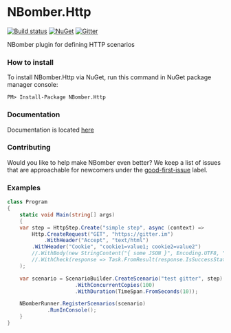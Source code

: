 # NBomber.Http

[![Build status](https://ci.appveyor.com/api/projects/status/639k1l877whni54c?svg=true)](https://ci.appveyor.com/project/PragmaticFlowOrg/nbomber-http)
[![NuGet](https://img.shields.io/nuget/v/nbomber.http.svg)](https://www.nuget.org/packages/nbomber.http/)
[![Gitter](https://badges.gitter.im/nbomber/community.svg)](https://gitter.im/nbomber/community?utm_source=badge&utm_medium=badge&utm_campaign=pr-badge)

NBomber plugin for defining HTTP scenarios

### How to install
To install NBomber.Http via NuGet, run this command in NuGet package manager console:
```code
PM> Install-Package NBomber.Http
```

### Documentation
Documentation is located [here](https://nbomber.com)

### Contributing
Would you like to help make NBomber even better? We keep a list of issues that are approachable for newcomers under the [good-first-issue](https://github.com/PragmaticFlow/NBomber.Http/issues?q=is%3Aopen+is%3Aissue+label%3A%22good+first+issue%22) label.

### Examples
```csharp
class Program
{
    static void Main(string[] args)
    {
	var step = HttpStep.Create("simple step", async (context) => 
	    Http.CreateRequest("GET", "https://gitter.im")
	        .WithHeader("Accept", "text/html")
		.WithHeader("Cookie", "cookie1=value1; cookie2=value2")
		//.WithBody(new StringContent("{ some JSON }", Encoding.UTF8, "application/json"))
		//.WithCheck(response => Task.FromResult(response.IsSuccessStatusCode))
	);

	var scenario = ScenarioBuilder.CreateScenario("test gitter", step)
				      .WithConcurrentCopies(100)                                          
				      .WithDuration(TimeSpan.FromSeconds(10));

	NBomberRunner.RegisterScenarios(scenario)
		     .RunInConsole();
    }
}
```
